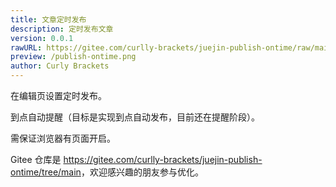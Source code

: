 ```yaml
---
title: 文章定时发布
description: 定时发布文章
version: 0.0.1
rawURL: https://gitee.com/curlly-brackets/juejin-publish-ontime/raw/main/main.user.js
preview: /publish-ontime.png
author: Curly Brackets
---
```


在编辑页设置定时发布。

到点自动提醒（目标是实现到点自动发布，目前还在提醒阶段）。

需保证浏览器有页面开启。

Gitee 仓库是 <https://gitee.com/curlly-brackets/juejin-publish-ontime/tree/main>，欢迎感兴趣的朋友参与优化。
